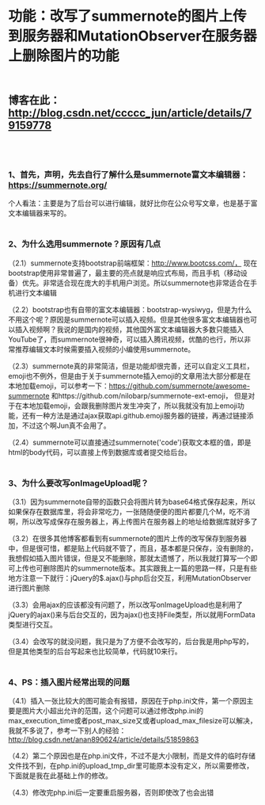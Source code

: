 
# 功能：改写了summernote的图片上传到服务器和MutationObserver在服务器上删除图片的功能<br>
## <br>博客在此：http://blog.csdn.net/ccccc_jun/article/details/79159778
<br><br>
### 1、首先，声明，先去自行了解什么是summernote富文本编辑器：https://summernote.org/
个人看法：主要是为了后台可以进行编辑，就好比你在公众号写文章，也是基于富文本编辑器来写的。
<br><br>
### 2、为什么选用summernote？原因有几点
（2.1）summernote支持bootstrap前端框架：http://www.bootcss.com/， 现在bootstrap使用非常普遍了，最主要的亮点就是响应式布局，而且手机（移动设备）优先。非常适合现在庞大的手机用户浏览。所以summernote也非常适合在手机进行文本编辑

（2.2）bootstrap也有自带的富文本编辑器：bootstrap-wysiwyg，但是为什么不用这个呢？原因是summernote可以插入视频。但是其他很多富文本编辑器也可以插入视频啊？我说的是国内的视频，其他国外富文本编辑器大多数只能插入YouTube了，而summernote很神奇，可以插入腾讯视频，优酷的也行，所以非常推荐编辑文本时候需要插入视频的小编使用summernote。

（2.3）summernote真的非常简洁，但是功能却很完善，还可以自定义工具栏，emoji也不例外，但是由于关于summernote插入emoji的文章用法大部分都是在本地加载emoji，可以参考一下：https://github.com/summernote/awesome-summernote 和https://github.com/nilobarp/summernote-ext-emoji， 但是对于在本地加载emoji，会跟我删除图片发生冲突了，所以我就没有加上emoji功能，还有一种方法是通过ajax获取api.github.emoji服务器的链接，再通过链接添加，不过这个啊Jun真不会用了。

（2.4）summernote可以直接通过summernote('code')获取文本框的值，即是html的body代码，可以直接上传到数据库或者提交给后台。
<br><br>

### 3、为什么要改写onImageUpload呢？
（3.1）因为summernote自带的函数只会将图片转为base64格式保存起来，所以如果保存在数据库里，将会非常吃力，一张随随便便的图片都要几个M，吃不消啊，所以改写成保存在服务器上，再上传图片在服务器上的地址给数据库就好多了

（3.2）在很多其他博客都看到有summernote的图片上传的改写保存到服务器中，但是很可惜，都是贴上代码就不管了，而且，基本都是只保存，没有删除的，我想假如插入图片错误，但是又不能删除，那就太遗憾了，所以我就打算写一个即可上传也可删除图片的summernote版本。其实跟我上一篇的思路一样，只是有些地方注意一下就行：jQuery的$.ajax()与php后台交互，利用MutationObserver进行图片删除

（3.3）会用ajax的应该都没有问题了，所以改写onImageUpload也是利用了jQuery的ajax()来与后台交互的，因为ajax()也支持File类型，所以就用FormData类型进行交互。

（3.4）会改写的就没问题，我只是为了方便不会改写的，后台我是用php写的，但是其他类型的后台写起来也比较简单，代码就10来行。
<br><br>

### 4、PS：插入图片经常出现的问题
（4.1）插入一张比较大的图可能会有报错，原因在于php.ini文件，第一个原因主要是图片大小超出允许的范围，这个问题可以通过修改php.ini的max_execution_time或者post_max_size又或者upload_max_filesize可以解决，我就不多说了，参考一下别人的经验：http://blog.csdn.net/anan890624/article/details/51859863

（4.2）第二个原因也是在php.ini文件，不过不是大小限制，而是文件的临时存储文件找不到，在php.ini的upload_tmp_dir里可能原本没有定义，所以需要修改，下面就是我在此基础上作的修改。

（4.3）修改完php.ini后一定要重启服务器，否则即使改了也会出错
